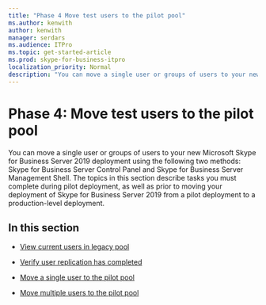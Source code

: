 ```yaml
---
title: "Phase 4 Move test users to the pilot pool"
ms.author: kenwith
author: kenwith
manager: serdars
ms.audience: ITPro
ms.topic: get-started-article
ms.prod: skype-for-business-itpro
localization_priority: Normal
description: "You can move a single user or groups of users to your new Microsoft Skype for Business Server 2019 deployment using the following two methods: Skype for Business Server Control Panel and Skype for Business Server Management Shell. The topics in this section describe tasks you must complete during pilot deployment, as well as prior to moving your deployment of Skype for Business Server 2019 from a pilot deployment to a production-level deployment."
---
```


# Phase 4: Move test users to the pilot pool

You can move a single user or groups of users to your new Microsoft Skype for Business Server 2019 deployment using the following two methods: Skype for Business Server Control Panel and Skype for Business Server Management Shell. The topics in this section describe tasks you must complete during pilot deployment, as well as prior to moving your deployment of Skype for Business Server 2019 from a pilot deployment to a production-level deployment.
  
## In this section

- [View current users in legacy pool](view-current-users-in-legacy-pool.md)
    
- [Verify user replication has completed](verify-user-replication-has-completed.md)
    
- [Move a single user to the pilot pool](move-a-single-user-to-the-pilot-pool.md)
    
- [Move multiple users to the pilot pool](move-multiple-users-to-the-pilot-pool.md)
    

